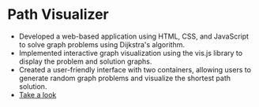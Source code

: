 # Path Visualizer
- Developed a web-based application using HTML, CSS, and JavaScript to solve graph problems using Dijkstra's algorithm.
- Implemented interactive graph visualization using the vis.js library to display the problem and solution graphs.
- Created a user-friendly interface with two containers, allowing users to generate random graph problems and visualize the shortest path solution.
- [Take a look ](https://abhiikhar.github.io/Path-Visualizer/)
